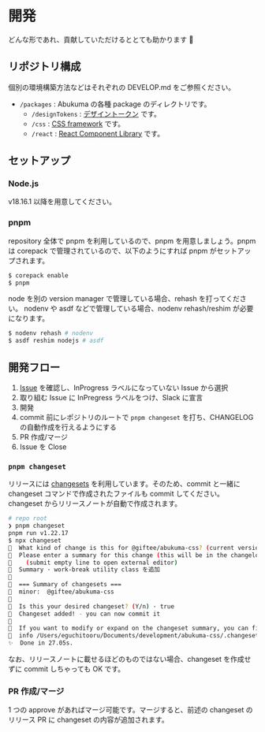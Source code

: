 # 開発

どんな形であれ、貢献していただけるととても助かります 🙇

## リポジトリ構成

個別の環境構築方法などはそれぞれの DEVELOP.md をご参照ください。

- `/packages` : Abukuma の各種 package のディレクトリです。
  - `/designTokens` : [デザイントークン](packages/designTokens/DEVELOP.md) です。
  - `/css` : [CSS framework](packages/css/DEVELOP.md) です。
  - `/react` : [React Component Library](packages/react/DEVELOP.md) です。

## セットアップ

### Node.js

v18.16.1 以降を用意してください。

### pnpm

repository 全体で pnpm を利用しているので、pnpm を用意しましょう。pnpm は corepack で管理されているので、以下のようにすれば pnpm がセットアップされます。

```bash
$ corepack enable
$ pnpm
```

node を別の version manager で管理している場合、rehash を打ってください。 nodenv や asdf などで管理している場合、nodenv rehash/reshim が必要になります。

```bash
$ nodenv rehash # nodenv
$ asdf reshim nodejs # asdf
```

## 開発フロー

1. [Issue](https://github.com/giftee/design-system/issues) を確認し、InProgress ラベルになっていない Issue から選択
2. 取り組む Issue に InPregress ラベルをつけ、Slack に宣言
3. 開発
4. commit 前にレポジトリのルートで `pnpm changeset` を打ち、CHANGELOG の自動作成を行えるようにする
5. PR 作成/マージ
6. Issue を Close

### `pnpm changeset`

リリースには [changesets](https://github.com/changesets/changesets) を利用しています。そのため、commit と一緒に changeset コマンドで作成されたファイルも commit してください。changeset からリリースノートが自動で作成されます。

```bash
# repo root
❯ pnpm changeset
pnpm run v1.22.17
$ npx changeset
🦋  What kind of change is this for @giftee/abukuma-css? (current version is 0.14.0) · minor
🦋  Please enter a summary for this change (this will be in the changelogs).
🦋    (submit empty line to open external editor)
🦋  Summary · work-break utility class を追加
🦋
🦋  === Summary of changesets ===
🦋  minor:  @giftee/abukuma-css
🦋
🦋  Is this your desired changeset? (Y/n) · true
🦋  Changeset added! - you can now commit it
🦋
🦋  If you want to modify or expand on the changeset summary, you can find it here
🦋  info /Users/eguchitooru/Documents/development/abukuma-css/.changeset/eighty-books-check.md
✨  Done in 27.05s.
```

なお、リリースノートに載せるほどのものではない場合、changeset を作成せずに commit しちゃっても OK です。

### PR 作成/マージ

1 つの approve があればマージ可能です。マージすると、前述の changeset のリリース PR に changeset の内容が追加されます。
